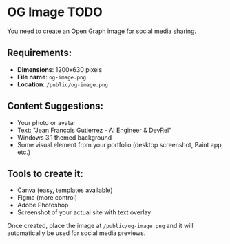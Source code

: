 # OG Image TODO

You need to create an Open Graph image for social media sharing.

## Requirements:
- **Dimensions**: 1200x630 pixels
- **File name**: `og-image.png`
- **Location**: `/public/og-image.png`

## Content Suggestions:
- Your photo or avatar
- Text: "Jean François Gutierrez - AI Engineer & DevRel"
- Windows 3.1 themed background
- Some visual element from your portfolio (desktop screenshot, Paint app, etc.)

## Tools to create it:
- Canva (easy, templates available)
- Figma (more control)
- Adobe Photoshop
- Screenshot of your actual site with text overlay

Once created, place the image at `/public/og-image.png` and it will automatically be used for social media previews.
